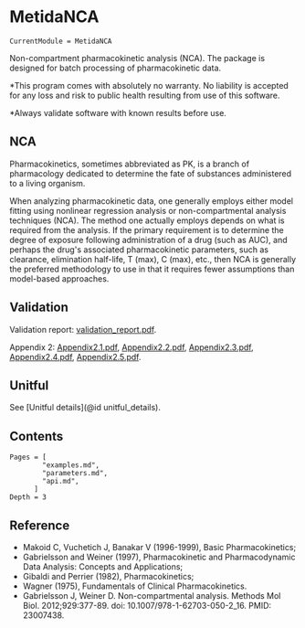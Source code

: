 # MetidaNCA

```@meta
CurrentModule = MetidaNCA
```

Non-compartment pharmacokinetic analysis (NCA). The package is designed for batch processing of pharmacokinetic data.

*This program comes with absolutely no warranty. No liability is accepted for any loss and risk to public health resulting from use of this software.

*Always validate software with known results before use.

## NCA

Pharmacokinetics, sometimes abbreviated as PK, is a branch of pharmacology dedicated to determine the fate of substances administered to a living organism.

When analyzing pharmacokinetic data, one generally employs either model fitting using nonlinear regression analysis or non-compartmental analysis techniques (NCA). The method one actually employs depends on what is required from the analysis. If the primary requirement is to determine the degree of exposure following administration of a drug (such as AUC), and perhaps the drug's associated pharmacokinetic parameters, such as clearance, elimination half-life, T (max), C (max), etc., then NCA is generally the preferred methodology to use in that it requires fewer assumptions than model-based approaches.

## Validation

Validation report: [validation_report.pdf](./validation_report.pdf).

Appendix 2: [Appendix2.1.pdf](./pdf/Appendix2.1.pdf), [Appendix2.2.pdf](./pdf/Appendix2.2.pdf), [Appendix2.3.pdf](./pdf/Appendix2.3.pdf), [Appendix2.4.pdf](./pdf/Appendix2.4.pdf), [Appendix2.5.pdf](./pdf/Appendix2.5.pdf).

## Unitful

See [Unitful details](@id unitful_details).

## Contents

```@contents
Pages = [
        "examples.md",
        "parameters.md",
        "api.md",
      ]
Depth = 3
```

## Reference

* Makoid C, Vuchetich J, Banakar V (1996-1999), Basic Pharmacokinetics;
* Gabrielsson and Weiner (1997), Pharmacokinetic and Pharmacodynamic Data Analysis: Concepts and Applications;
* Gibaldi and Perrier (1982), Pharmacokinetics;
* Wagner (1975), Fundamentals of Clinical Pharmacokinetics.
* Gabrielsson J, Weiner D. Non-compartmental analysis. Methods Mol Biol. 2012;929:377-89. doi: 10.1007/978-1-62703-050-2_16. PMID: 23007438.
